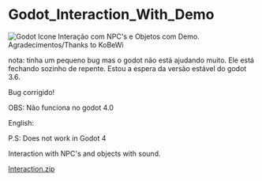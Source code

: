 # Godot_Interaction_With_Demo
![Godot Icone](https://user-images.githubusercontent.com/76182721/155896189-1da42754-28f3-4804-8138-0da426202c0e.png)
Interação com NPC's e Objetos com Demo. Agradecimentos/Thanks to KoBeWi

nota: tinha um pequeno bug mas o godot não está ajudando muito. Ele está fechando sozinho de repente. Estou a espera da versão estável do godot 3.6.

Bug corrigido!

OBS: Não funciona no godot 4.0

English:

P.S: Does not work in Godot 4

Interaction with NPC's and objects with sound.

[Interaction.zip](https://github.com/ryugold777/Interaction_With_Demo/files/10378521/Interaction.zip)

